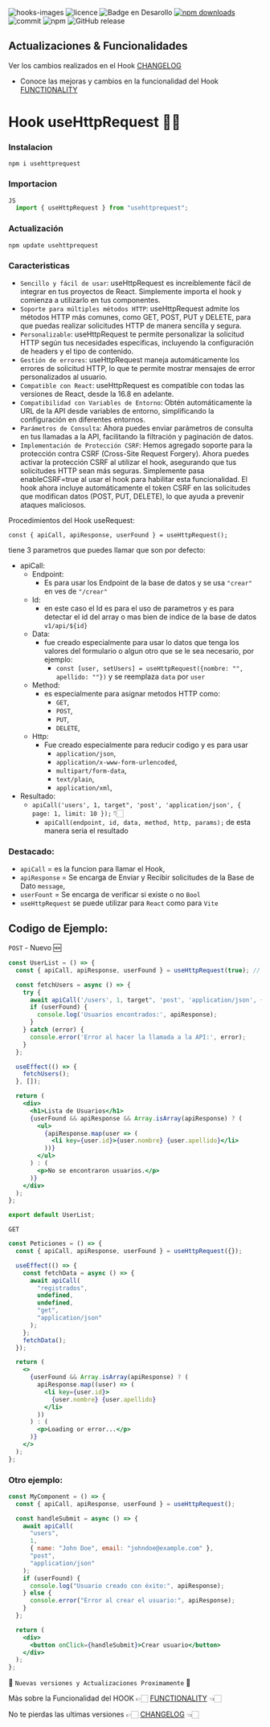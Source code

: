 ![hooks-images](https://github.com/user-attachments/assets/39266a60-7e6d-4d10-a46b-3d1dc6d3a3e5)
![licence](https://img.shields.io/github/license/GianfrancoD/useRequest)
![Badge en Desarollo](https://img.shields.io/badge/Status-En%20Desarrollo-green)
[![npm downloads](https://img.shields.io/npm/dt/usehttprequest.svg)](https://www.npmjs.com/package/usehttprequest)
![commit](https://img.shields.io/github/commits-since/GianfrancoD/useRequest/1.0.3)
![npm](https://img.shields.io/npm/v/usehttprequest)
![GitHub release](https://img.shields.io/github/release/GianfrancoD/usehttprequest)

## Actualizaciones & Funcionalidades

Ver los cambios realizados en el Hook [CHANGELOG](./CHANGELOG.md)

- Conoce las mejoras y cambios en la funcionalidad del Hook [FUNCTIONALITY](FUNCTIONALITY.md)

# Hook useHttpRequest ✍🏻

### Instalacion

```
npm i usehttprequest
```

### Importacion

```jsx
JS
  import { useHttpRequest } from "usehttprequest";
```

### Actualización

```
npm update usehttprequest
```

### Caracteristicas

- `Sencillo y fácil de usar`: useHttpRequest es increíblemente fácil de integrar en tus proyectos de React. Simplemente importa el hook y comienza a utilizarlo en tus componentes.
- `Soporte para múltiples métodos HTTP`: useHttpRequest admite los métodos HTTP más comunes, como GET, POST, PUT y DELETE, para que puedas realizar solicitudes HTTP de manera sencilla y segura.
- `Personalizable`: useHttpRequest te permite personalizar la solicitud HTTP según tus necesidades específicas, incluyendo la configuración de headers y el tipo de contenido.
- `Gestión de errores`: useHttpRequest maneja automáticamente los errores de solicitud HTTP, lo que te permite mostrar mensajes de error personalizados al usuario.
- `Compatible con React`: useHttpRequest es compatible con todas las versiones de React, desde la 16.8 en adelante.
- `Compatibilidad con Variables de Entorno`: Obtén automáticamente la URL de la API desde variables de entorno, simplificando la configuración en diferentes entornos.
- `Parámetros de Consulta`: Ahora puedes enviar parámetros de consulta en tus llamadas a la API, facilitando la filtración y paginación de datos.
- `Implementación de Protección CSRF`: Hemos agregado soporte para la protección contra CSRF (Cross-Site Request Forgery). Ahora puedes activar la protección CSRF al utilizar el hook, asegurando que tus solicitudes HTTP sean más seguras. Simplemente pasa enableCSRF=true al usar el hook para habilitar esta funcionalidad. El hook ahora incluye automáticamente el token CSRF en las solicitudes que modifican datos (POST, PUT, DELETE), lo que ayuda a prevenir ataques maliciosos.

Procedimientos del Hook useRequest:

`const { apiCall, apiResponse, userFound } = useHttpRequest();`

tiene 3 parametros que puedes llamar que son por defecto:

- apiCall:
  - Endpoint:
    - Es para usar los Endpoint de la base de datos y se usa `"crear"` en ves de `"/crear"`
  - Id:
    - en este caso el Id es para el uso de parametros y es para detectar el id del array o mas bien de indice de la base de datos `v1/api/${id}`
  - Data:
    - fue creado especialmente para usar lo datos que tenga los valores del formulario o algun otro que se le sea necesario, por ejemplo:
      - `const [user, setUsers] = useHttpRequest({nombre: "", apellido: ""})` y se reemplaza `data` por `user`
  - Method:
    - es especialmente para asignar metodos HTTP como:
      - `GET`,
      - `POST`,
      - `PUT`,
      - `DELETE`,
  - Http:
    - Fue creado especialmente para reducir codigo y es para usar
      - `application/json`,
      - `application/x-www-form-urlencoded`,
      - `multipart/form-data`,
      - `text/plain`,
      - `application/xml`,
- Resultado:
  - `apiCall('users', 1, target", 'post', 'application/json', { page: 1, limit: 10 });` 👇🏻
    - `apiCall(endpoint, id, data, method, http, params);` de esta manera seria el resultado

### Destacado:

- `apiCall` = es la funcion para llamar el Hook,
- `apiResponse` = Se encarga de Enviar y Recibir solicitudes de la Base de Dato `message`,
- `userFount` = Se encarga de verificar si existe o no `Bool`
- `useHttpRequest` se puede utilizar para `React` como para `Vite`

## Codigo de Ejemplo:

`POST` - Nuevo 🆕

```jsx
const UserList = () => {
  const { apiCall, apiResponse, userFound } = useHttpRequest(true); // al cambiarlo de false que es por defecto a true se activara automaticamente la proteccion CSRF

  const fetchUsers = async () => {
    try {
      await apiCall('/users', 1, target", 'post', 'application/json', { page: 1, limit: 10 });
      if (userFound) {
        console.log('Usuarios encontrados:', apiResponse);
      }
    } catch (error) {
      console.error('Error al hacer la llamada a la API:', error);
    }
  };

  useEffect(() => {
    fetchUsers();
  }, []);

  return (
    <div>
      <h1>Lista de Usuarios</h1>
      {userFound && apiResponse && Array.isArray(apiResponse) ? (
        <ul>
          {apiResponse.map(user => (
            <li key={user.id}>{user.nombre} {user.apellido}</li>
          ))}
        </ul>
      ) : (
        <p>No se encontraron usuarios.</p>
      )}
    </div>
  );
};

export default UserList;
```

`GET`

```jsx
const Peticiones = () => {
  const { apiCall, apiResponse, userFound } = useHttpRequest({});

  useEffect(() => {
    const fetchData = async () => {
      await apiCall(
        "registrados",
        undefined,
        undefined,
        "get",
        "application/json"
      );
    };
    fetchData();
  });

  return (
    <>
      {userFound && Array.isArray(apiResponse) ? (
        apiResponse.map((user) => (
          <li key={user.id}>
            {user.nombre} {user.apellido}
          </li>
        ))
      ) : (
        <p>Loading or error...</p>
      )}
    </>
  );
};
```

### Otro ejemplo:

```jsx
const MyComponent = () => {
  const { apiCall, apiResponse, userFound } = useHttpRequest();

  const handleSubmit = async () => {
    await apiCall(
      "users",
      1,
      { name: "John Doe", email: "johndoe@example.com" },
      "post",
      "application/json"
    );
    if (userFound) {
      console.log("Usuario creado con éxito:", apiResponse);
    } else {
      console.error("Error al crear el usuario:", apiResponse);
    }
  };

  return (
    <div>
      <button onClick={handleSubmit}>Crear usuario</button>
    </div>
  );
};
```

🚨 `Nuevas versiones y Actualizaciones Proximamente` 🚨

Màs sobre la Funcionalidad del HOOK 👉🏻 [FUNCTIONALITY](FUNCTIONALITY.md) 👈🏻

No te pierdas las ultimas versiones 👉🏻 [CHANGELOG](./CHANGELOG.md) 👈🏻
